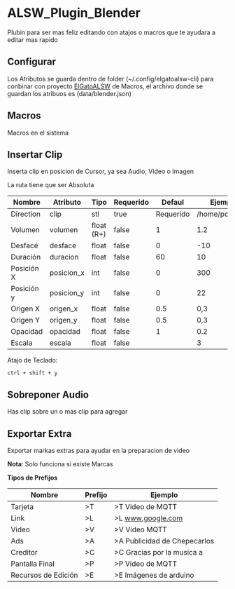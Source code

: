 # ALSW_Plugin_Blender

Plubin para ser mas feliz editando con atajos o macros que te ayudara a editar mas rapido

## Configurar

Los Atributos se guarda dentro de folder (~/.config/elgatoalsw-cli) para conbinar con proyecto [ElGatoALSW](https://github.com/chepecarlos/ElGatoALSW) de Macros, el archivo donde se guardan los atribuos es (data/blender.json)

## Macros

Macros en el sistema

## Insertar Clip

Inserta clip en posicion de Cursor, ya sea Audio, Video o Imagen

La ruta tiene que ser Absoluta

| Nombre     | Atributo   | Tipo       | Requerido | Defaul    | Ejemplo         |
| ---------- | ---------- | ---------- | --------- | --------- | --------------- |
| Direction  | clip       | stl        | true      | Requerido | /home/pollo.png |
| Volumen    | volumen    | float (R+) | false     | 1         | 1.2             |
| Desfacé    | desface    | float      | false     | 0         | -10             |
| Duración   | duracion   | float      | false     | 60        | 10              |
| Posición X | posicion_x | int        | false     | 0         | 300             |
| Posición y | posicion_y | int        | false     | 0         | 22              |
| Origen X   | origen_x   | float      | false     | 0.5       | 0,3             |
| Origen Y   | origen_y   | float      | false     | 0.5       | 0,3             |
| Opacidad   | opacidad   | float      | false     | 1         | 0.2             |
| Escala     | escala     | float      | false     |           | 3               |

Atajo de Teclado:

```
ctrl + shift + y
```

## Sobreponer Audio

Has clip sobre un o mas clip para agregar

## Exportar Extra

Exportar markas extras para ayudar en la preparacion de video

**Nota**: Solo funciona si existe Marcas

**Tipos de Prefijos**

| Nombre              | Prefijo | Ejemplo                      |
| ------------------- | ------- | ---------------------------- |
| Tarjeta             | >T      | >T Video de MQTT             |
| Link                | >L      | >L www.google.com            |
| Video               | >V      | >V Video MQTT                |
| Ads                 | >A      | >A Publicidad de Chepecarlos |
| Creditor            | >C      | >C Gracias por la musica a   |
| Pantalla Final      | >P      | >P Video de MQTT             |
| Recursos de Edición | >E      | >E Imágenes de arduino       |
